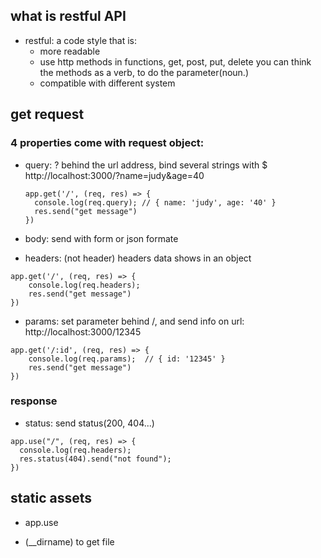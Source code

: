 ## what is restful API
- restful: a code style that is:
  - more readable
  - use http methods in functions, get, post, put, delete
  you can think the methods as a verb, to do the parameter(noun.)
  - compatible with different system
  
## get request

### 4 properties come with request object:
- query: ? behind the url address, bind several strings with $
  http://localhost:3000/?name=judy&age=40
  ```
  app.get('/', (req, res) => {
    console.log(req.query); // { name: 'judy', age: '40' }
    res.send("get message")
  })
  ```
- body: send with form or json formate

- headers: (not header)
headers data shows in an object
```
app.get('/', (req, res) => {
    console.log(req.headers);
    res.send("get message")
})
```
- params: set parameter behind /, and send info on url:
http://localhost:3000/12345
```
app.get('/:id', (req, res) => {
    console.log(req.params);  // { id: '12345' }
    res.send("get message")
})
```

### response
- status: send status(200, 404...)
```
app.use("/", (req, res) => {
  console.log(req.headers);
  res.status(404).send("not found");
})
```

## static assets
- app.use

- (__dirname) to get file
